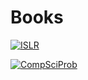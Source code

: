 # Books

[![ISLR](https://images.squarespace-cdn.com/content/v1/5ff2adbe3fe4fe33db902812/1611294680091-25SIDM9AHA8ECIFFST23/Screen+Shot+2021-01-21+at+11.02.06+AM.png)](https://github.com/KelianF/Books/tree/master/ISLR)


[![CompSciProb](https://d28hgpri8am2if.cloudfront.net/book_images/onix/cvr9781617295980/classic-computer-science-problems-in-python-9781617295980_lg.jpg)](https://github.com/KelianF/Books/tree/master/ClassicComputerScienceProblems/SmallProblems)


